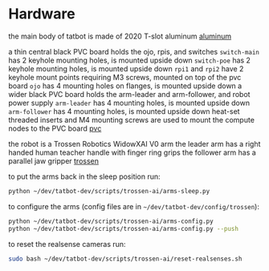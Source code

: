 # Hardware

the main body of tatbot is made of 2020 T-slot aluminum
[aluminum](notes/aluminum.md)

a thin central black PVC board holds the ojo, rpis, and switches
`switch-main` has 2 keyhole mounting holes, is mounted upside down
`switch-poe` has 2 keyhole mounting holes, is mounted upside down
`rpi1` and `rpi2` have 2 keyhole mount points requiring M3 screws, mounted on top of the pvc board
`ojo` has 4 mounting holes on flanges, is mounted upside down
a wider black PVC board holds the arm-leader and arm-follower, and robot power supply
`arm-leader` has 4 mounting holes, is mounted upside down
`arm-follower` has 4 mounting holes, is mounted upside down
heat-set threaded inserts and M4 mounting screws are used to mount the compute nodes to the PVC board
[pvc](notes/pvc.md)

the robot is a Trossen Robotics WidowXAI V0 arm
the leader arm has a right handed human teacher handle with finger ring grips
the follower arm has a parallel jaw gripper
[trossen](notes/trossen.md)

to put the arms back in the sleep position run:

```bash
python ~/dev/tatbot-dev/scripts/trossen-ai/arms-sleep.py
```

to configure the arms (config files are in `~/dev/tatbot-dev/config/trossen`):

```bash
python ~/dev/tatbot-dev/scripts/trossen-ai/arms-config.py
python ~/dev/tatbot-dev/scripts/trossen-ai/arms-config.py --push
```

to reset the realsense cameras run:

```bash
sudo bash ~/dev/tatbot-dev/scripts/trossen-ai/reset-realsenses.sh
```
